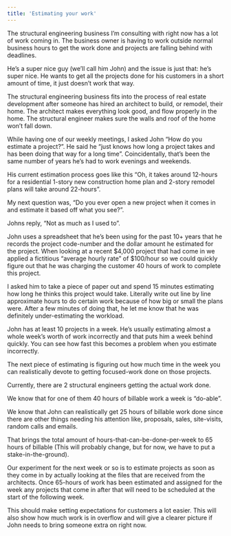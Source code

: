 ```yaml
---
title: 'Estimating your work'
---
```


The structural engineering business I’m consulting with right now has a lot of work coming in. The business owner is having to work outside normal business hours to get the work done and projects are falling behind with deadlines. 

He’s a super nice guy (we’ll call him John) and the issue is just that: he’s super nice. He wants to get all the projects done for his customers in a short amount of time, it just doesn’t work that way. 

The structural engineering business fits into the process of real estate development after someone has hired an architect to build, or remodel, their home. The architect makes everything look good, and flow properly in the home. The structural engineer makes sure the walls and roof of the home won’t fall down.

While having one of our weekly meetings, I asked John “How do you estimate a project?”.  He said he “just knows how long a project takes and has been doing that way for a long time”. Coincidentally, that’s been the same number of years he’s had to work evenings and weekends. 

His current estimation process goes like this “Oh, it takes around 12-hours for a residential 1-story new construction home plan and 2-story remodel plans will take around 22-hours”.

My next question was, “Do you ever open a new project when it comes in and estimate it based off what you see?”. 

Johns reply, “Not as much as I used to”. 

John uses a spreadsheet that he’s been using for the past 10+ years that he records the project code-number and the dollar amount he estimated for the project. When looking at a recent $4,000 project that had come in we applied a fictitious “average hourly rate” of $100/hour so we could quickly figure out that he was charging the customer 40 hours of work to complete this project.

I asked him to  take a piece of paper out and spend 15 minutes estimating how long he thinks this project would take. Literally write out line by line approximate hours to do certain work because of how big or small the plans were.  After a few minutes of doing that, he let me know that he was definitely under-estimating the workload.

John has at least 10 projects in a week. He’s usually estimating almost a whole week’s worth of work incorrectly and that puts him a week behind quickly. You can see how fast this becomes a problem when you estimate incorrectly. 

The next piece of estimating is figuring out how much time in the week you can realistically devote to getting focused-work done on those projects.

Currently, there are 2 structural engineers getting the actual work done. 

We know that for one of them 40 hours of billable work a week is “do-able”. 

We know that John can realistically get 25 hours of billable work done since there are other things needing his attention like, proposals, sales, site-visits, random calls and emails.

That brings the total amount of hours-that-can-be-done-per-week to 65 hours of billable (This will probably change, but for now, we have to put a stake-in-the-ground).

Our experiment for the next week or so is to estimate projects as soon as they come in by actually looking at the files that are received from the architects.  Once 65-hours of work has been estimated and assigned for the week any projects that come in after that will need to be scheduled at the start of the following week. 

This should make setting expectations for customers a lot easier. This will also show how much work is in overflow and will give a clearer picture if John needs to bring someone extra on right now.
